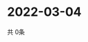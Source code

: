 # 2022-03-04
  共 0条

  <!-- BEGIN -->
  <!-- 最后更新时间Fri Mar 04 2022 06:07:42 GMT+0000 (Coordinated Universal Time) -->
  
  <!-- END -->
  
  